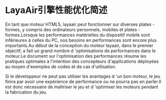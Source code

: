 # LayaAir引擎性能优化简述

En tant que moteur HTML5, layaair peut fonctionner sur diverses plates - formes, y compris des ordinateurs personnels, mobiles et plates - formes.Lorsque les performances matérielles du dispositif mobile sont inférieures à celles du PC, nos besoins en performances sont encore plus importants.Au début de la conception du moteur layaair, dans le premier objectif, a fait un grand nombre d 'optimisations de performances dans le moteur.Le document sur l'optimisation des performances résume les pratiques optimales à l'intention des concepteurs d'applications déployées au moyen d'exemples de codes et de cas d'utilisation.

Si le développeur ne peut pas utiliser les avantages d 'un bon moteur, le jeu finira par avoir une expérience de performance ou ne pourra pas en parler.Il est donc nécessaire de maîtriser le jeu et d 'optimiser les moteurs pendant la fabrication du jeu.


 